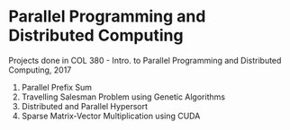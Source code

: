 # Parallel Programming and Distributed Computing

Projects done in COL 380 - Intro. to Parallel Programming and Distributed Computing, 2017

1. Parallel Prefix Sum
2. Travelling Salesman Problem using Genetic Algorithms
3. Distributed and Parallel Hypersort
4. Sparse Matrix-Vector Multiplication using CUDA
